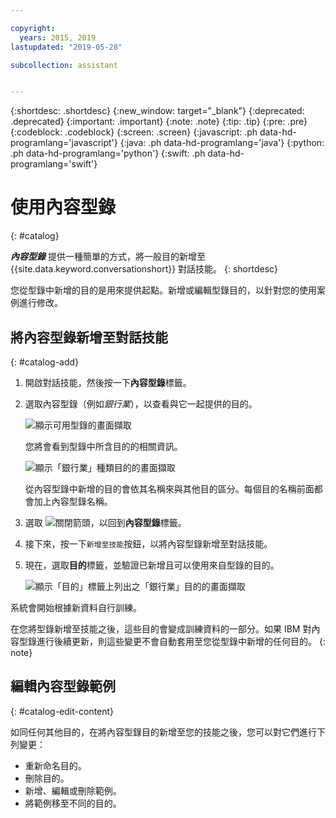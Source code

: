 ```yaml
---

copyright:
  years: 2015, 2019
lastupdated: "2019-05-28"

subcollection: assistant


---
```


{:shortdesc: .shortdesc}
{:new_window: target="_blank"}
{:deprecated: .deprecated}
{:important: .important}
{:note: .note}
{:tip: .tip}
{:pre: .pre}
{:codeblock: .codeblock}
{:screen: .screen}
{:javascript: .ph data-hd-programlang='javascript'}
{:java: .ph data-hd-programlang='java'}
{:python: .ph data-hd-programlang='python'}
{:swift: .ph data-hd-programlang='swift'}

# 使用內容型錄
{: #catalog}

***內容型錄*** 提供一種簡單的方式，將一般目的新增至 {{site.data.keyword.conversationshort}} 對話技能。
{: shortdesc}

您從型錄中新增的目的是用來提供起點。新增或編輯型錄目的，以針對您的使用案例進行修改。

## 將內容型錄新增至對話技能
{: #catalog-add}

1.  開啟對話技能，然後按一下**內容型錄**標籤。

1.  選取內容型錄（例如*銀行業*），以查看與它一起提供的目的。

    ![顯示可用型錄的畫面擷取](images/catalog_overview.png)

    您將會看到型錄中所含目的的相關資訊。

    ![顯示「銀行業」種類目的的畫面擷取](images/catalog_open.png)

    從內容型錄中新增的目的會依其名稱來與其他目的區分。每個目的名稱前面都會加上內容型錄名稱。

1.  選取 ![關閉箭頭](images/close_arrow.png)，以回到**內容型錄**標籤。

1.  接下來，按一下`新增至技能`按鈕，以將內容型錄新增至對話技能。

1.  現在，選取**目的**標籤，並驗證已新增且可以使用來自型錄的目的。

    ![顯示「目的」標籤上列出之「銀行業」目的的畫面擷取](images/catalog_intents.png)

系統會開始根據新資料自行訓練。

在您將型錄新增至技能之後，這些目的會變成訓練資料的一部分。如果 IBM 對內容型錄進行後續更新，則這些變更不會自動套用至您從型錄中新增的任何目的。
{: note}

## 編輯內容型錄範例
{: #catalog-edit-content}

如同任何其他目的，在將內容型錄目的新增至您的技能之後，您可以對它們進行下列變更：

- 重新命名目的。
- 刪除目的。
- 新增、編輯或刪除範例。
- 將範例移至不同的目的。
